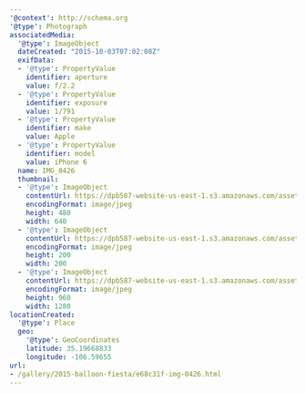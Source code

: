 ```yaml
---
'@context': http://schema.org
'@type': Photograph
associatedMedia:
  '@type': ImageObject
  dateCreated: "2015-10-03T07:02:08Z"
  exifData:
  - '@type': PropertyValue
    identifier: aperture
    value: f/2.2
  - '@type': PropertyValue
    identifier: exposure
    value: 1/791
  - '@type': PropertyValue
    identifier: make
    value: Apple
  - '@type': PropertyValue
    identifier: model
    value: iPhone 6
  name: IMG_0426
  thumbnail:
  - '@type': ImageObject
    contentUrl: https://dpb587-website-us-east-1.s3.amazonaws.com/asset/gallery/2015-balloon-fiesta/e68c31f-img-0426~640w.jpg
    encodingFormat: image/jpeg
    height: 480
    width: 640
  - '@type': ImageObject
    contentUrl: https://dpb587-website-us-east-1.s3.amazonaws.com/asset/gallery/2015-balloon-fiesta/e68c31f-img-0426~200x200.jpg
    encodingFormat: image/jpeg
    height: 200
    width: 200
  - '@type': ImageObject
    contentUrl: https://dpb587-website-us-east-1.s3.amazonaws.com/asset/gallery/2015-balloon-fiesta/e68c31f-img-0426~1280.jpg
    encodingFormat: image/jpeg
    height: 960
    width: 1280
locationCreated:
  '@type': Place
  geo:
    '@type': GeoCoordinates
    latitude: 35.19668833
    longitude: -106.59655
url:
- /gallery/2015-balloon-fiesta/e68c31f-img-0426.html
---
```


